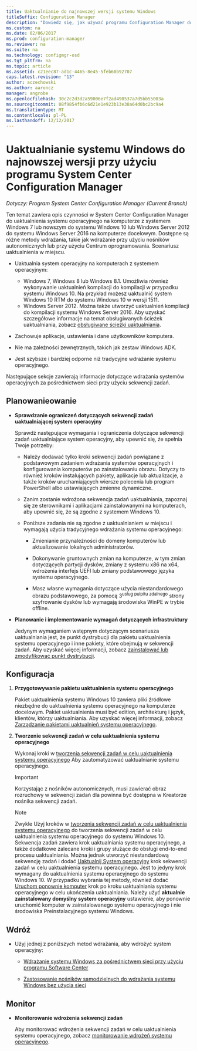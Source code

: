 ```yaml
---
title: Uaktualnianie do najnowszej wersji systemu Windows
titleSuffix: Configuration Manager
description: "Dowiedz się, jak używać programu Configuration Manager do uaktualnienia systemu operacyjnego z systemu Windows 7 lub nowszym do systemu Windows 10."
ms.custom: na
ms.date: 02/06/2017
ms.prod: configuration-manager
ms.reviewer: na
ms.suite: na
ms.technology: configmgr-osd
ms.tgt_pltfrm: na
ms.topic: article
ms.assetid: c21eec87-ad1c-4465-8e45-5feb60b92707
caps.latest.revision: "13"
author: aczechowski
ms.author: aaroncz
manager: angrobe
ms.openlocfilehash: 30c2c2d3d2a59006e7f2ad490537a7d5bb55003a
ms.sourcegitcommit: 08f9854fb6c6d21e1e923b13e38a64d0bc2bc9a4
ms.translationtype: MT
ms.contentlocale: pl-PL
ms.lasthandoff: 12/12/2017
---
```

# <a name="upgrade-windows-to-the-latest-version-with-system-center-configuration-manager"></a>Uaktualnianie systemu Windows do najnowszej wersji przy użyciu programu System Center Configuration Manager

*Dotyczy: Program System Center Configuration Manager (Current Branch)*

Ten temat zawiera opis czynności w System Center Configuration Manager do uaktualnienia systemu operacyjnego na komputerze z systemem Windows 7 lub nowszym do systemu Windows 10 lub Windows Server 2012 do systemu Windows Server 2016 na komputerze docelowym. Dostępne są różne metody wdrażania, takie jak wdrażanie przy użyciu nośników autonomicznych lub przy użyciu Centrum oprogramowania. Scenariusz uaktualnienia w miejscu.  

-   Uaktualnia system operacyjny na komputerach z systemem operacyjnym:
    - Windows 7, Windows 8 lub Windows 8.1. Umożliwia również wykonywanie uaktualnień kompilacji do kompilacji w przypadku systemu Windows 10. Na przykład możesz uaktualnić system Windows 10 RTM do systemu Windows 10 w wersji 1511.  
    - Windows Server 2012. Można także utworzyć uaktualnień kompilacji do kompilacji systemu Windows Server 2016. Aby uzyskać szczegółowe informacje na temat obsługiwanych ścieżek uaktualniania, zobacz [obsługiwane ścieżki uaktualniania](https://docs.microsoft.com/windows-server/get-started/supported-upgrade-paths#upgrading-previous-retail-versions-of-windows-server-to-windows-server-2016).    

-   Zachowuje aplikacje, ustawienia i dane użytkowników komputera.  

-   Nie ma zależności zewnętrznych, takich jak zestaw Windows ADK.  

-   Jest szybsze i bardziej odporne niż tradycyjne wdrażanie systemu operacyjnego.  

 Następujące sekcje zawierają informacje dotyczące wdrażania systemów operacyjnych za pośrednictwem sieci przy użyciu sekwencji zadań.  

##  <a name="BKMK_Plan"></a> Planowanieowanie  

-   **Sprawdzanie ograniczeń dotyczących sekwencji zadań uaktualniającej system operacyjny**  

     Sprawdź następujące wymagania i ograniczenia dotyczące sekwencji zadań uaktualniające system operacyjny, aby upewnić się, że spełnia Twoje potrzeby:  

    -   Należy dodawać tylko kroki sekwencji zadań powiązane z podstawowym zadaniem wdrażania systemów operacyjnych i konfigurowania komputerów po zainstalowaniu obrazu. Dotyczy to również kroków instalujących pakiety, aplikacje lub aktualizacje, a także kroków uruchamiających wiersze polecenia lub program PowerShell albo ustawiających zmienne dynamiczne.  

    -   Zanim zostanie wdrożona sekwencja zadań uaktualniania, zapoznaj się ze sterownikami i aplikacjami zainstalowanymi na komputerach, aby upewnić się, że są zgodne z systemem Windows 10.  

    -   Poniższe zadania nie są zgodne z uaktualnianiem w miejscu i wymagają użycia tradycyjnego wdrażania systemu operacyjnego:  

        -   Zmienianie przynależności do domeny komputerów lub aktualizowanie lokalnych administratorów.  

        -   Dokonywanie gruntownych zmian na komputerze, w tym zmian dotyczących partycji dysków, zmiany z systemu x86 na x64, wdrożenia interfejs UEFI lub zmiany podstawowego języka systemu operacyjnego.  

        -   Masz własne wymagania dotyczące użycia niestandardowego obrazu podstawowego, za pomocą 3<sup>usług pulpitu zdalnego</sup> strony szyfrowanie dysków lub wymagają środowiska WinPE w trybie offline.  

-   **Planowanie i implementowanie wymagań dotyczących infrastruktury**  

     Jedynym wymaganiem wstępnym dotyczącym scenariusza uaktualniania jest, że punkt dystrybucji dla pakietu uaktualnienia systemu operacyjnego i inne pakiety, które obejmują w sekwencji zadań. Aby uzyskać więcej informacji, zobacz [zainstalować lub zmodyfikować punkt dystrybucji](../../core/servers/deploy/configure/install-and-configure-distribution-points.md).

##  <a name="BKMK_Configure"></a> Konfiguracja  

1.  **Przygotowywanie pakietu uaktualnienia systemu operacyjnego**  

     Pakiet uaktualnienia systemu Windows 10 zawiera pliki źródłowe niezbędne do uaktualnienia systemu operacyjnego na komputerze docelowym. Pakiet uaktualnienia musi być edition, architekturę i język, klientów, którzy uaktualniania.  Aby uzyskać więcej informacji, zobacz [Zarządzanie pakietami uaktualnień systemu operacyjnego](../get-started/manage-operating-system-upgrade-packages.md).  

2.  **Tworzenie sekwencji zadań w celu uaktualnienia systemu operacyjnego**  

     Wykonaj kroki w [tworzenia sekwencji zadań w celu uaktualnienia systemu operacyjnego](create-a-task-sequence-to-upgrade-an-operating-system.md) Aby zautomatyzować uaktualnianie systemu operacyjnego.  

    > [!IMPORTANT]
    > Korzystając z nośników autonomicznych, musi zawierać obraz rozruchowy w sekwencji zadań dla powinna być dostępna w Kreatorze nośnika sekwencji zadań.

    > [!NOTE]  
    > Zwykle Użyj kroków w [tworzenia sekwencji zadań w celu uaktualnienia systemu operacyjnego](create-a-task-sequence-to-upgrade-an-operating-system.md) do tworzenia sekwencji zadań w celu uaktualnienia systemu operacyjnego do systemu Windows 10. Sekwencja zadań zawiera krok uaktualniania systemu operacyjnego, a także dodatkowe zalecane kroki i grupy służące do obsługi end-to-end procesu uaktualniania. Można jednak utworzyć niestandardową sekwencję zadań i dodać [Uaktualnij System operacyjny](../understand/task-sequence-steps.md#BKMK_UpgradeOS) krok sekwencji zadań w celu uaktualnienia systemu operacyjnego. Jest to jedyny krok wymagany do uaktualnienia systemu operacyjnego do systemu Windows 10. W przypadku wybrania tej metody, również dodać [Uruchom ponownie komputer](../understand/task-sequence-steps.md#BKMK_RestartComputer) krok po kroku uaktualniania systemu operacyjnego w celu ukończenia uaktualniania. Należy użyć **aktualnie zainstalowany domyślny system operacyjny** ustawienie, aby ponownie uruchomić komputer w zainstalowanego systemu operacyjnego i nie środowiska Preinstalacyjnego systemu Windows.  

##  <a name="BKMK_Deploy"></a> Wdróż  

-   Użyj jednej z poniższych metod wdrażania, aby wdrożyć system operacyjny:  

    -   [Wdrażanie systemu Windows za pośrednictwem sieci przy użyciu programu Software Center](use-software-center-to-deploy-windows-over-the-network.md)  

    -   [Zastosowanie nośników samodzielnych do wdrażania systemu Windows bez użycia sieci](use-stand-alone-media-to-deploy-windows-without-using-the-network.md)  

## <a name="monitor"></a>Monitor  

-   **Monitorowanie wdrożenia sekwencji zadań**  

     Aby monitorować wdrożenia sekwencji zadań w celu uaktualnienia systemu operacyjnego, zobacz [monitorowanie wdrożeń systemu operacyjnego](monitor-operating-system-deployments.md).  
